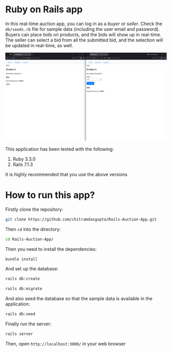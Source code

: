 # Ruby on Rails app

In this real-time auction app, you can log in as a *buyer* or *seller*. Check the
`db/seeds.rb` file for sample data (including the user email and password). Buyers
can place bids on products, and the bids will show up in real-time. The seller can
select a bid from all the submitted bid, and the selection will be updated in
real-time, as well.

![Screenshot of my project](app/assets/images/auction_app_screenshot.png "Project Screenshot")

This application has been tested with the following:

1. Ruby 3.3.0
2. Rails 7.1.3

It is highly recommended that you use the above versions

# How to run this app?

Firstly clone the repository:

```sh
git clone https://github.com/chitramdasgupta/Rails-Auction-App.git
```

Then `cd` into the directory:

```sh
cd Rails-Auction-App/
```

Then you need to install the dependencies:

```sh
bundle install
```

And set up the database:

```sh
rails db:create
```

```sh
rails db:migrate
```

And also seed the database so that the sample data is available in the application:

```sh
rails db:seed
```

Finally run the server:

```sh
rails server
```

Then, open `http://localhost:3000/` in your web browser
